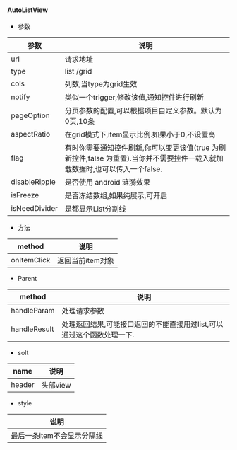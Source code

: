 #### AutoListView

- 参数

| 参数        | 说明    |
| --------   | -----   |
| url | 请求地址 |
| type| list /grid|
| cols| 列数,当type为grid生效|
| notify| 类似一个trigger,修改该值,通知控件进行刷新     |
| pageOption| 分页参数的配置,可以根据项目自定义参数。默认为0页,10条     |
| aspectRatio| 在grid模式下,item显示比例.如果小于0,不设置高     |
| flag| 有时你需要通知控件刷新,你可以变更该值(true 为刷新控件,false 为重置).当你并不需要控件一载入就加载数据时,也可以传入一个false.     |
|disableRipple|是否使用 android 涟漪效果|
|isFreeze|是否冻结数组,如果纯展示,可开启|
|isNeedDivider|是都显示List分割线|

- 方法

| method        | 说明    |
| --------   | -----   |
| onItemClick | 返回当前item对象 |

- Parent

| method        | 说明    |
| --------   | -----   |
| handleParam | 处理请求参数 |
| handleResult| 处理返回结果,可能接口返回的不能直接用过list,可以通过这个函数处理一下.|

- solt

| name        | 说明    |
| --------   | -----   |
| header | 头部view |

- style

| 说明    |
| -----   |
|最后一条item不会显示分隔线|